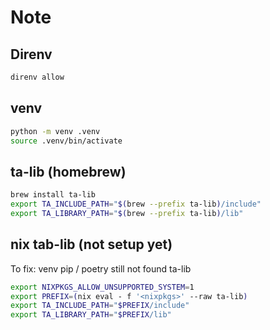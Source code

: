 # Note

## Direnv

```bash
direnv allow
```

## venv

```bash
python -m venv .venv                      
source .venv/bin/activate
```

## ta-lib (homebrew)

```bash
brew install ta-lib
export TA_INCLUDE_PATH="$(brew --prefix ta-lib)/include"
export TA_LIBRARY_PATH="$(brew --prefix ta-lib)/lib"
```

## nix tab-lib (not setup yet)

To fix: venv pip / poetry still not found ta-lib

```bash
export NIXPKGS_ALLOW_UNSUPPORTED_SYSTEM=1
export PREFIX=(nix eval - f '<nixpkgs>' --raw ta-lib)
export TA_INCLUDE_PATH="$PREFIX/include"
export TA_LIBRARY_PATH="$PREFIX/lib"
```
